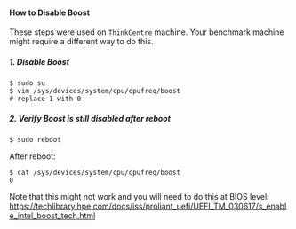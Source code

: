#### How to Disable Boost

These steps were used on `ThinkCentre` machine. Your benchmark machine might require a different way to do this.

##### 1. Disable Boost
```shell script
$ sudo su
$ vim /sys/devices/system/cpu/cpufreq/boost
# replace 1 with 0
```

##### 2. Verify Boost is still disabled after reboot
```shell script
$ sudo reboot 
```
After reboot:
```shell script
$ cat /sys/devices/system/cpu/cpufreq/boost
0
```

Note that this might not work and you will need to do this at BIOS level:
https://techlibrary.hpe.com/docs/iss/proliant_uefi/UEFI_TM_030617/s_enable_intel_boost_tech.html
